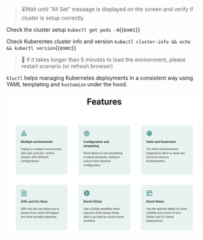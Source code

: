 > ⏳Wait until "All Set" message is displayed on the screen and verify if cluster is setup correctly

Check the cluster setup `kubectl get pods -A`{{exec}}

Check Kuberentes cluster info and version `kubectl cluster-info && echo && kubectl version`{{exec}}

> 🚨 if it takes longer than 5 minutes to load the environment, please
> restart scenario (or refresh browser)

`kluctl` helps managing Kubernetes deployments in a consistent way using YAML
templating and `kustomize` under the hood.

![features kluctl](./_media/features.png) 
